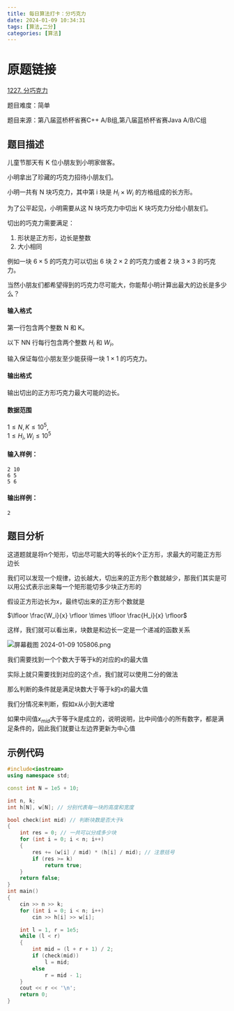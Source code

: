 ```yaml
---
title: 每日算法打卡：分巧克力
date: 2024-01-09 10:34:31
tags: [算法,二分]
categories: [算法]
---
```


# 原题链接

[1227. 分巧克力](https://www.acwing.com/problem/content/1229/)

题目难度：简单

题目来源：第八届蓝桥杯省赛C++ A/B组,第八届蓝桥杯省赛Java A/B/C组

## 题目描述

儿童节那天有 K 位小朋友到小明家做客。

小明拿出了珍藏的巧克力招待小朋友们。

小明一共有 N 块巧克力，其中第 i 块是 $H_i \times W_i$ 的方格组成的长方形。

为了公平起见，小明需要从这 N 块巧克力中切出 K 块巧克力分给小朋友们。

切出的巧克力需要满足：

1.  形状是正方形，边长是整数
2.  大小相同

例如一块 $6 \times 5$ 的巧克力可以切出 6 块 $2 \times 2$ 的巧克力或者 2 块 $3 \times 3$ 的巧克力。

当然小朋友们都希望得到的巧克力尽可能大，你能帮小明计算出最大的边长是多少么？

#### 输入格式

第一行包含两个整数 N 和 K。

以下 NN 行每行包含两个整数 $H_i$ 和 $W_i$。

输入保证每位小朋友至少能获得一块 $1 \times 1$ 的巧克力。

#### 输出格式

输出切出的正方形巧克力最大可能的边长。

#### 数据范围

$1 \le N,K \le 10^5$,  
$1 \le H_i,W_i \le 10^5$

#### 输入样例：

```
2 10
6 5
5 6 
```

#### 输出样例：

```
2 
```

## 题目分析

这道题就是将n个矩形，切出尽可能大的等长的k个正方形，求最大的可能正方形边长

我们可以发现一个规律，边长越大，切出来的正方形个数就越少，那我们其实是可以用公式表示出来每一个矩形能切多少块正方形的

假设正方形边长为x，最终切出来的正方形个数就是

$\lfloor \frac{W_i}{x} \rfloor \times \lfloor \frac{H_i}{x} \rfloor$

这样，我们就可以看出来，块数是和边长一定是一个递减的函数关系

![屏幕截图 2024-01-09 105806.png](https://s2.loli.net/2024/01/09/3Nu75XjbxqPLAgI.png)

我们需要找到一个个数大于等于k的对应的x的最大值

实际上就只需要找到对应的这个点，我们就可以使用二分的做法

那么判断的条件就是满足块数大于等于k的x的最大值

我们分情况来判断，假如x从小到大递增

如果中间值$x_{mid}$大于等于k是成立的，说明说明，比中间值小的所有数字，都是满足条件的，因此我们就要让左边界更新为中心值

## 示例代码

```cpp
#include<iostream>
using namespace std;

const int N = 1e5 + 10;

int n, k;
int h[N], w[N]; // 分别代表每一块的高度和宽度

bool check(int mid) // 判断块数是否大于k
{
    int res = 0; // 一共可以分成多少块
    for (int i = 0; i < n; i++)
    {
        res += (w[i] / mid) * (h[i] / mid); // 注意括号
        if (res >= k)
            return true;
    }
    return false;
}
int main()
{
    cin >> n >> k;
    for (int i = 0; i < n; i++)
        cin >> h[i] >> w[i];

    int l = 1, r = 1e5;
    while (l < r)
    {
        int mid = (l + r + 1) / 2;
        if (check(mid))
            l = mid;
        else
            r = mid - 1;
    }
    cout << r << '\n';
    return 0;
}
```

